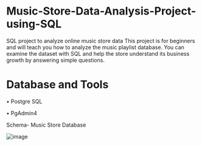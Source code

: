 # Music-Store-Data-Analysis-Project-using-SQL
SQL project to analyze online music store data
This project is for beginners and will teach you how to analyze the music playlist database. You can examine the dataset with SQL and help the store understand its business growth by answering simple questions.
# Database and Tools
• Postgre SQL

• PgAdmin4

Schema- Music Store Database

![image](https://github.com/sanketda/Music-Store-Data-Analysis-Project-using-SQL/assets/133940723/7b8914d4-8a68-4904-b7b8-0813bd15d0ef)

